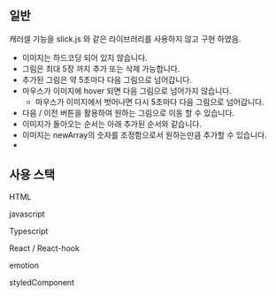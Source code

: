 ## 일반

캐러셀 기능을 slick.js 와 같은 라이브러리를 사용하지 않고 구현 하였음.

- 이미지는 하드코딩 되어 있지 않습니다.
- 그림은 최대 5장 까지 추가 또는 삭제 가능합니다.
- 추가된 그림은 약 5초마다 다음 그림으로 넘어갑니다.
- 마우스가 이미지에 hover 되면 다음 그림으로 넘어가지 않습니다.
  - 마우스가 이미지에서 벗어나면 다시 5초마다 다음 그림으로 넘어갑니다.
- 다음 / 이전 버튼을 활용하여 원하는 그림으로 이동 할 수 있습니다.
- 이미지가 돌아오는 순서는 아래 추가된 순서와 같습니다.
- 이미지는 newArray의 숫자를 조정함으로서 원하는만큼 추가할 수 있습니다.
-

## 사용 스택

HTML

javascript

Typescript

React / React-hook

emotion

styledComponent
